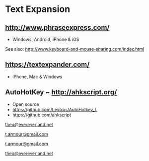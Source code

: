 

Text Expansion
================================================================================


## http://www.phraseexpress.com/

* Windows, Android, iPhone & iOS

See also: http://www.keyboard-and-mouse-sharing.com/index.html


## https://textexpander.com/

* iPhone, Mac & Windows


## AutoHotKey ~ http://ahkscript.org/

* Open source
* https://github.com/Lexikos/AutoHotkey_L
* https://github.com/ahkscript


theo@evereverland.net

t.armour@gmail.com
 

 t.armour@gmail.com 

theo@evereverland.net
